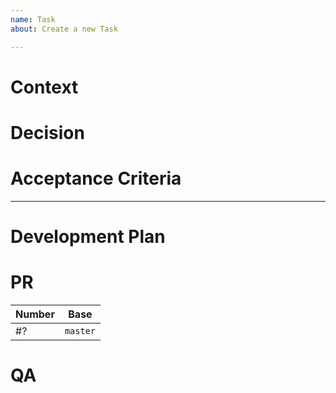 ```yaml
---
name: Task
about: Create a new Task

---
```


# Context

<!-- WHEN CREATED
What is the issue that we are seeing that is motivating this decision or change. 
Give any elements that help understanding where this issue comes from. Leave no 
room for suggestions or implicit deduction.
-->


# Decision

<!-- WHEN CREATED
Give details about the architectural decision and what it is doing. Be
extensive: use schemas and references when possible; do not hesitate to use
schemas and references when possible.
-->


# Acceptance Criteria

<!-- WHEN CREATED
Use standard vocabulary to describe requirement levels RFC-2119: Must-Should-May.

e.g. 

1. The API _must_ support creation of wallets through a dedicated endpoint.
-->



---

# Development Plan

<!-- WHEN IN PROGRESS 
In the form of a TODO list, explain how the ticket is going to be tackled and how
you intend to proceed. 

e.g.

- [ ] I intend to extend the existing handlers and use the wallet layer to implement 
  the necessary steps.

- [ ] I plan on testing the endpoint by adding a few integration scenarios
-->


# PR

<!-- WHEN IN PROGRESS
List of all PRs related to this ticket.

e.g.

| Number | Base            |
| ---    | ---             |
| #14    | `master`        |
| #42    | `release/2.0.0` |
-->

| Number   | Base      |
| ---      | ---       |
| #?       | `master`  |


# QA 

<!-- WHEN IN PROGRESS
How are we covering acceptance criteria? Give here manual steps or point to
tests that are covering the technical decision we made.
-->
